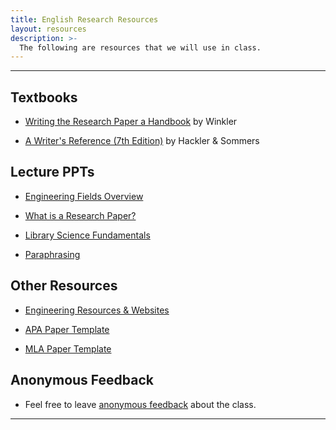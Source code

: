 ```yaml
---
title: English Research Resources
layout: resources
description: >-
  The following are resources that we will use in class.
---
```

---
## Textbooks
- [Writing the Research Paper a Handbook](https://www.amazon.com/Writing-Research-Paper-Handbook-Version/dp/0495799645) by Winkler

- [A Writer's Reference (7th Edition)](https://www.amazon.com/Writers-Reference-Diana-Hacker/dp/1319057446) by Hackler & Sommers

## Lecture PPTs
- [Engineering Fields Overview](https://1drv.ms/p/s!Aj6UQEHKckJYdx0AzqJMcOMhfjs?e=g7GILW)

- [What is a Research Paper?](https://1drv.ms/p/s!Aj6UQEHKckJYdqKj5ExfZ0g0pS0?e=jp7SzA)

- [Library Science Fundamentals](https://docs.google.com/presentation/d/1uTf8-I8llr6uE9TO6BY6FXYNJzBotV9d/edit?usp=share_link&ouid=106340071982720803011&rtpof=true&sd=true)

- [Paraphrasing](https://docs.google.com/file/d/1t55KUwI9ch9Q5ZJvWd_gqIFxuXX4gHwd/edit?usp=docslist_api&filetype=mspresentation)

## Other Resources
- [Engineering Resources & Websites](sks/spring2023/english-research/engineering)

- [APA Paper Template](https://docs.google.com/document/d/1XYLYpv6UT1L5TINqOz0IR6Q9XAoSWBxv/edit?usp=sharing&ouid=106340071982720803011&rtpof=true&sd=true)

- [MLA Paper Template](https://docs.google.com/document/d/1heyKJB0aHgCSFQR8IdlcZ0m6QTVDEWzh/edit?usp=share_link&ouid=106340071982720803011&rtpof=true&sd=true)

## Anonymous Feedback
- Feel free to leave [anonymous feedback](https://forms.microsoft.com/Pages/ResponsePage.aspx?id=u5ghSHuuJUuLem1_Mvqgg6HvWFsYWI1ElVJUNg5Ze9ZUNkQ5TDFMM1hDS0RWSjJGSk4xVEpERUxXQS4u) about the class.

---
